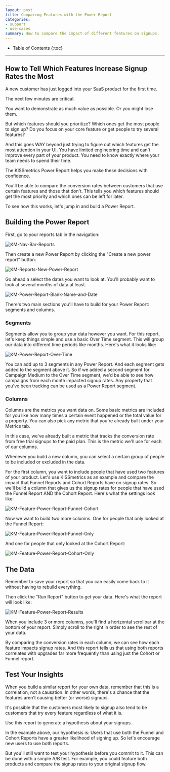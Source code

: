 ```yaml
---
layout: post
title: Comparing Features with the Power Report
categories:
- support
- use-cases
summary: How to compare the impact of different features on signups.
---
```

* Table of Contents
{:toc}
* * *

## How to Tell Which Features Increase Signup Rates the Most

A new customer has just logged into your SaaS product for the first time.

The next few minutes are critical.

You want to demonstrate as much value as possible. Or you might lose them.

But which features should you prioritize? Which ones get the most people to sign up? Do you focus on your core feature or get people to try several features?

And this goes WAY beyond just trying to figure out which features get the most attention in your UI. You have limited engineering time and can't improve every part of your product. You need to know exactly where your team needs to spend their time.

The KISSmetrics Power Report helps you make these decisions with confidence.

You'll be able to compare the conversion rates between customers that use certain features and those that don't. This tells you which features should get the most priority and which ones can be left for later.

To see how this works, let's jump in and build a Power Report.

## Building the Power Report

First, go to your reports tab in the navigation:

![KM-Nav-Bar-Reports][ss1]

Then create a new Power Report by clicking the "Create a new power report" button:

![KM-Reports-New-Power-Report][ss2]

Go ahead a select the dates you want to look at. You'll probably want to look at several months of data at least.

![KM-Power-Report-Blank-Name-and-Date][ss3]

There's two main sections you'll have to build for your Power Report: segments and columns.

### Segments

Segments allow you to group your data however you want. For this report, let's keep things simple and use a basic Over Time segment. This will group our data into different time periods like months. Here's what it looks like:

![KM-Power-Report-Over-Time][ss4]

You can add up to 3 segments in any Power Report. And each segment gets added to the segment above it. So if we added a second segment for Campaign Medium to the Over Time segment, we'd be able to see how campaigns from each month impacted signup rates. Any property that you've been tracking can be used as a Power Report segment.

### Columns

Columns are the metrics you want data on. Some basic metrics are included for you like how many times a certain event happened or the total value for a property. You can also pick any metric that you're already built under your Metrics tab.

In this case, we've already built a metric that tracks the conversion rate from free trial signups to the paid plan. This is the metric we'll use for each of our columns.

Whenever you build a new column, you can select a certain group of people to be included or excluded in the data.

For the first column, you want to include people that have used two features of your product. Let's use KISSmetrics as an example and compare the impact that Funnel Reports and Cohort Reports have on signup rates. So we'll build a column that gives us the signup rates for people that have used the Funnel Report AND the Cohort Report. Here's what the settings look like:

![KM-Feature-Power-Report-Funnel-Cohort][ss5]

Now we want to build two more columns. One for people that only looked at the Funnel Report:

![KM-Feature-Power-Report-Funnel-Only][ss6]

And one for people that only looked at the Cohort Report:

![KM-Feature-Power-Report-Cohort-Only][ss7]

## The Data

Remember to save your report so that you can easily come back to it without having to rebuild everything.

Then click the "Run Report" button to get your data. Here's what the report will look like:

![KM-Feature-Power-Report-Results][ss8]

When you include 3 or more columns, you'll find a horizontal scrollbar at the bottom of your report. Simply scroll to the right in order to see the rest of your data.

By comparing the conversion rates in each column, we can see how each feature impacts signup rates. And this report tells us that using both reports correlates with upgrades far more frequently than using just the Cohort or Funnel report.

## Test Your Insights

When you build a similar report for your own data, remember that this is a correlation, not a causation. In other words, there's a chance that the features aren't causing better (or worse) signups.

It's possible that the customers most likely to signup also tend to be customers that try every feature regardless of what it is.

Use this report to generate a hypothesis about your signups.

In the example above, our hypothesis is: Users that use both the Funnel and Cohort Reports have a greater likelihood of signing up. So let's encourage new users to use both reports.

But you'll still want to test your hypothesis before you commit to it. This can be done with a simple A/B test. For example, you could feature both products and compare the signup rates to your original signup flow.


[ss1]: https://s3.amazonaws.com/kissmetrics-support-files/assets/use-cases/compare-features-power-report/01-KM-Nav-Bar-Reports.png
[ss2]: https://s3.amazonaws.com/kissmetrics-support-files/assets/use-cases/compare-features-power-report/02-KM-Reports-New-Power-Report.png
[ss3]: https://s3.amazonaws.com/kissmetrics-support-files/assets/use-cases/compare-features-power-report/03-KM-Power-Report-Blank-Name-and-Date.png
[ss4]: https://s3.amazonaws.com/kissmetrics-support-files/assets/use-cases/compare-features-power-report/04-KM-Power-Report-Over-Time.png
[ss5]: https://s3.amazonaws.com/kissmetrics-support-files/assets/use-cases/compare-features-power-report/05-KM-Feature-Power-Report-Funnel-Cohort.png
[ss6]: https://s3.amazonaws.com/kissmetrics-support-files/assets/use-cases/compare-features-power-report/06-KM-Feature-Power-Report-Funnel-Only.png
[ss7]: https://s3.amazonaws.com/kissmetrics-support-files/assets/use-cases/compare-features-power-report/07-KM-Feature-Power-Report-Cohort-Only.png
[ss8]: https://s3.amazonaws.com/kissmetrics-support-files/assets/use-cases/compare-features-power-report/08-KM-Feature-Power-Report-Results.png
